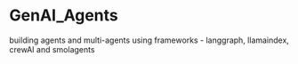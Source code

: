 # GenAI_Agents
building agents and multi-agents using frameworks - langgraph, llamaindex, crewAI and smolagents

